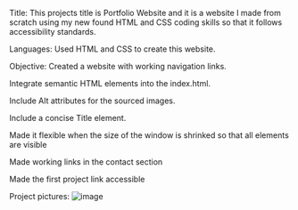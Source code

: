 Title:
This projects title is Portfolio Website and it is a website I made from scratch using my new found HTML and CSS coding skills so that it follows accessibility standards.

Languages:
Used HTML and CSS to create this website.

Objective:
Created a website with working navigation links.

Integrate semantic HTML elements into the index.html.

Include Alt attributes for the sourced images.

Include a concise Title element.

Made it flexible when the size of the window is shrinked so that all elements are visible

Made working links in the contact section

Made the first project link accessible

Project pictures:
![image](https://user-images.githubusercontent.com/86785668/134823867-c4ccee34-32fc-4b89-83e4-d1db4808a4d4.png)

